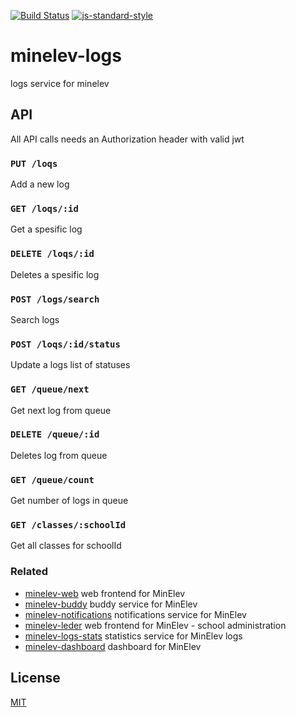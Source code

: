 [![Build Status](https://travis-ci.org/telemark/minelev-logs.svg?branch=master)](https://travis-ci.org/telemark/minelev-logs)
[![js-standard-style](https://img.shields.io/badge/code%20style-standard-brightgreen.svg?style=flat)](https://github.com/feross/standard)

# minelev-logs

logs service for minelev

## API

All API calls needs an Authorization header with valid jwt  

### ```PUT /loqs```

Add a new log

### ```GET /loqs/:id```

Get a spesific log

### ```DELETE /loqs/:id```

Deletes a spesific log

### ```POST /logs/search```

Search logs

### ```POST /loqs/:id/status```

Update a logs list of statuses

### ```GET /queue/next```

Get next log from queue

### ```DELETE /queue/:id```

Deletes log from queue

### ```GET /queue/count```

Get number of logs in queue

### ```GET /classes/:schoolId```

Get all classes for schoolId

### Related

- [minelev-web](https://github.com/telemark/minelev-web) web frontend for MinElev
- [minelev-buddy](https://github.com/telemark/minelev-buddy) buddy service for MinElev
- [minelev-notifications](https://github.com/telemark/minelev-notifications) notifications service for MinElev
- [minelev-leder](https://github.com/telemark/minelev-leder) web frontend for MinElev - school administration
- [minelev-logs-stats](https://github.com/telemark/minelev-logs-stats) statistics service for MinElev logs
- [minelev-dashboard](https://github.com/telemark/minelev-dashboard) dashboard for MinElev

## License

[MIT](LICENSE)
